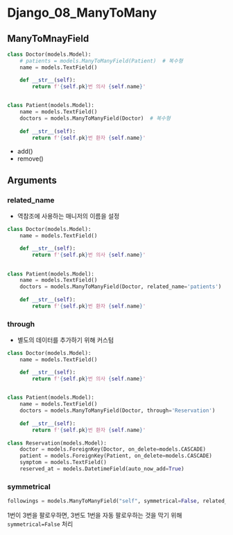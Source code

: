 # Django_08_ManyToMany





## ManyToMnayField

```python
class Doctor(models.Model):
    # patients = models.ManyToManyField(Patient)  # 복수형
    name = models.TextField()

    def __str__(self):
        return f'{self.pk}번 의사 {self.name}'
 

class Patient(models.Model):
    name = models.TextField()
    doctors = models.ManyToManyField(Doctor)  # 복수형
    
    def __str__(self):
        return f'{self.pk}번 환자 {self.name}'
```



* add()
* remove()



## Arguments

### related_name

* 역참조에 사용하는 매니저의 이름을 설정

```python
class Doctor(models.Model):
    name = models.TextField()

    def __str__(self):
        return f'{self.pk}번 의사 {self.name}'
 

class Patient(models.Model):
    name = models.TextField()
    doctors = models.ManyToManyField(Doctor, related_name='patients')  # 복수형
    
    def __str__(self):
        return f'{self.pk}번 환자 {self.name}'
```



### through

* 별도의 데이터를 추가하기 위해 커스텀

```python
class Doctor(models.Model):
    name = models.TextField()

    def __str__(self):
        return f'{self.pk}번 의사 {self.name}'
 

class Patient(models.Model):
    name = models.TextField()
    doctors = models.ManyToManyField(Doctor, through='Reservation')
    
    def __str__(self):
        return f'{self.pk}번 환자 {self.name}'
    
class Reservation(models.Model):
    doctor = models.ForeignKey(Doctor, on_delete=models.CASCADE)
    patient = models.ForeignKey(Patient, on_delete=models.CASCADE)
    symptom = models.TextField()
    reserved_at = models.DatetimeField(auto_now_add=True)
```





### symmetrical

```python
followings = models.ManyToManyField("self", symmetrical=False, related_name='followers')
```

1번이 3번을 팔로우하면, 3번도 1번을 자동 팔로우하는 것을 막기 위해 `symmetrical=False` 처리
